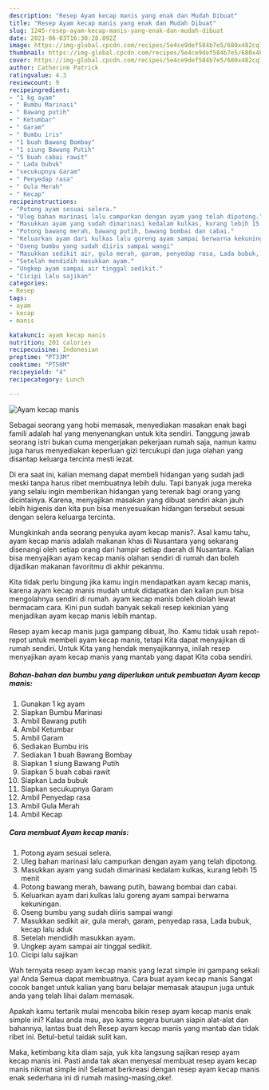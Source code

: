 ```yaml
---
description: "Resep Ayam kecap manis yang enak dan Mudah Dibuat"
title: "Resep Ayam kecap manis yang enak dan Mudah Dibuat"
slug: 1245-resep-ayam-kecap-manis-yang-enak-dan-mudah-dibuat
date: 2021-06-03T16:30:28.892Z
image: https://img-global.cpcdn.com/recipes/5e4ce9def584b7e5/680x482cq70/ayam-kecap-manis-foto-resep-utama.jpg
thumbnail: https://img-global.cpcdn.com/recipes/5e4ce9def584b7e5/680x482cq70/ayam-kecap-manis-foto-resep-utama.jpg
cover: https://img-global.cpcdn.com/recipes/5e4ce9def584b7e5/680x482cq70/ayam-kecap-manis-foto-resep-utama.jpg
author: Catherine Patrick
ratingvalue: 4.3
reviewcount: 9
recipeingredient:
- "1 kg ayam"
- " Bumbu Marinasi"
- " Bawang putih"
- " Ketumbar"
- " Garam"
- " Bumbu iris"
- "1 buah Bawang Bombay"
- "1 siung Bawang Putih"
- "5 buah cabai rawit"
- " Lada bubuk"
- "secukupnya Garam"
- " Penyedap rasa"
- " Gula Merah"
- " Kecap"
recipeinstructions:
- "Potong ayam sesuai selera."
- "Uleg bahan marinasi lalu campurkan dengan ayam yang telah dipotong."
- "Masukkan ayam yang sudah dimarinasi kedalam kulkas, kurang lebih 15 menit"
- "Potong bawang merah, bawang putih, bawang bombai dan cabai."
- "Keluarkan ayam dari kulkas lalu goreng ayam sampai berwarna kekuningan."
- "Oseng bumbu yang sudah diiris sampai wangi"
- "Masukkan sedikit air, gula merah, garam, penyedap rasa, Lada bubuk, kecap lalu aduk"
- "Setelah mendidih masukkan ayam."
- "Ungkep ayam sampai air tinggal sedikit."
- "Cicipi lalu sajikan"
categories:
- Resep
tags:
- ayam
- kecap
- manis

katakunci: ayam kecap manis 
nutrition: 201 calories
recipecuisine: Indonesian
preptime: "PT33M"
cooktime: "PT50M"
recipeyield: "4"
recipecategory: Lunch

---
```



![Ayam kecap manis](https://img-global.cpcdn.com/recipes/5e4ce9def584b7e5/680x482cq70/ayam-kecap-manis-foto-resep-utama.jpg)

Sebagai seorang yang hobi memasak, menyediakan masakan enak bagi famili adalah hal yang menyenangkan untuk kita sendiri. Tanggung jawab seorang istri bukan cuma mengerjakan pekerjaan rumah saja, namun kamu juga harus menyediakan keperluan gizi tercukupi dan juga olahan yang disantap keluarga tercinta mesti lezat.

Di era  saat ini, kalian memang dapat membeli hidangan yang sudah jadi meski tanpa harus ribet membuatnya lebih dulu. Tapi banyak juga mereka yang selalu ingin memberikan hidangan yang terenak bagi orang yang dicintainya. Karena, menyajikan masakan yang dibuat sendiri akan jauh lebih higienis dan kita pun bisa menyesuaikan hidangan tersebut sesuai dengan selera keluarga tercinta. 



Mungkinkah anda seorang penyuka ayam kecap manis?. Asal kamu tahu, ayam kecap manis adalah makanan khas di Nusantara yang sekarang disenangi oleh setiap orang dari hampir setiap daerah di Nusantara. Kalian bisa menyajikan ayam kecap manis olahan sendiri di rumah dan boleh dijadikan makanan favoritmu di akhir pekanmu.

Kita tidak perlu bingung jika kamu ingin mendapatkan ayam kecap manis, karena ayam kecap manis mudah untuk didapatkan dan kalian pun bisa mengolahnya sendiri di rumah. ayam kecap manis boleh diolah lewat bermacam cara. Kini pun sudah banyak sekali resep kekinian yang menjadikan ayam kecap manis lebih mantap.

Resep ayam kecap manis juga gampang dibuat, lho. Kamu tidak usah repot-repot untuk membeli ayam kecap manis, tetapi Kita dapat menyajikan di rumah sendiri. Untuk Kita yang hendak menyajikannya, inilah resep menyajikan ayam kecap manis yang mantab yang dapat Kita coba sendiri.

<!--inarticleads1-->

##### Bahan-bahan dan bumbu yang diperlukan untuk pembuatan Ayam kecap manis:

1. Gunakan 1 kg ayam
1. Siapkan  Bumbu Marinasi
1. Ambil  Bawang putih
1. Ambil  Ketumbar
1. Ambil  Garam
1. Sediakan  Bumbu iris
1. Sediakan 1 buah Bawang Bombay
1. Siapkan 1 siung Bawang Putih
1. Siapkan 5 buah cabai rawit
1. Siapkan  Lada bubuk
1. Siapkan secukupnya Garam
1. Ambil  Penyedap rasa
1. Ambil  Gula Merah
1. Ambil  Kecap




<!--inarticleads2-->

##### Cara membuat Ayam kecap manis:

1. Potong ayam sesuai selera.
1. Uleg bahan marinasi lalu campurkan dengan ayam yang telah dipotong.
1. Masukkan ayam yang sudah dimarinasi kedalam kulkas, kurang lebih 15 menit
1. Potong bawang merah, bawang putih, bawang bombai dan cabai.
1. Keluarkan ayam dari kulkas lalu goreng ayam sampai berwarna kekuningan.
1. Oseng bumbu yang sudah diiris sampai wangi
1. Masukkan sedikit air, gula merah, garam, penyedap rasa, Lada bubuk, kecap lalu aduk
1. Setelah mendidih masukkan ayam.
1. Ungkep ayam sampai air tinggal sedikit.
1. Cicipi lalu sajikan




Wah ternyata resep ayam kecap manis yang lezat simple ini gampang sekali ya! Anda Semua dapat membuatnya. Cara buat ayam kecap manis Sangat cocok banget untuk kalian yang baru belajar memasak ataupun juga untuk anda yang telah lihai dalam memasak.

Apakah kamu tertarik mulai mencoba bikin resep ayam kecap manis enak simple ini? Kalau anda mau, ayo kamu segera buruan siapin alat-alat dan bahannya, lantas buat deh Resep ayam kecap manis yang mantab dan tidak ribet ini. Betul-betul taidak sulit kan. 

Maka, ketimbang kita diam saja, yuk kita langsung sajikan resep ayam kecap manis ini. Pasti anda tak akan menyesal membuat resep ayam kecap manis nikmat simple ini! Selamat berkreasi dengan resep ayam kecap manis enak sederhana ini di rumah masing-masing,oke!.

